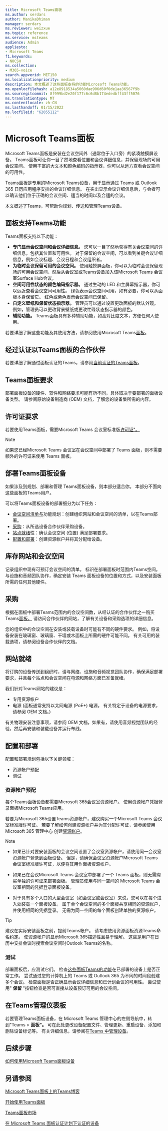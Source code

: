 ```yaml
---
title: Microsoft Teams面板
ms.author: serdars
author: ManikaDhiman
manager: serdars
ms.reviewer: weizxue
ms.topic: reference
ms.service: msteams
audience: Admin
appliesto:
- Microsoft Teams
f1.keywords:
- NOCSH
ms.collection:
- M365-voice
search.appverid: MET150
ms.localizationpriority: medium
description: 本文概述了这些面板支持的功能Microsoft Teams功能。
ms.openlocfilehash: a12e8918534a5060dae906d60f0de1aa36567f9b
ms.sourcegitcommit: 8f999bd2e20f177c6c6d8b174ededbff43ff5076
ms.translationtype: MT
ms.contentlocale: zh-CN
ms.lasthandoff: 01/15/2022
ms.locfileid: "62055112"
---
```

# <a name="microsoft-teams-panels"></a>Microsoft Teams面板

Microsoft Teams面板是安装在会议空间外（通常位于入口旁）的紧凑触摸屏设备。 Teams面板可让你一目了然地查看位置和会议详细信息，并保留现场的可用会议空间。 使用丰富的大文本和颜色编码的指示器，你可以从远方查看会议空间的可用性。

Teams面板是专用的Microsoft Teams设备，用于显示通过 Teams 或 Outlook 365 日历应用程序安排的会议详细信息。 在突出显示会议详细信息后，与会者可以确认他们位于正确的会议空间、适当的时间以及合适的会议。

本文概述了Teams，可帮助你规划、传送和管理Teams设备。

## <a name="features-supported-by-teams-panels"></a>面板支持Teams功能

Teams面板支持以下功能：

- **专门显示会议空间和会议详细信息。** 您可以一目了然地获得有关会议空间的详细信息，包括其位置和可用性。 对于保留的会议空间，可以看到关键会议详细信息，例如会议标题、会议日程和会议组织者。
- **为临时会议保留可用的会议空间。** 使用触摸屏面板，你可以为临时会议保留现场的可用会议空间，然后从会议室或Teams设备加入该Microsoft Teams 会议室Surface Hub会议。
- **空间可用性状态的颜色编码指示器。** 通过生动的 LED 和主屏幕指示器，你可以远近查看会议空间可用性。 绿色表示会议空间可用，如有必要，你可以从面板本身保留它。 红色或紫色表示会议空间已保留。
- **自定义壁纸和保留状态指示器。** 管理员可以通过设置更改面板的默认外观。 例如，管理员可以更改背景壁纸或更改忙碌状态指示器的颜色。
- **辅助功能。** Teams面板具有多种辅助功能，如高对比度文本，方便任何人使用。

若要详细了解这些功能及其使用方法，请参阅使用Microsoft Teams[面板](use-teams-panels.md)。

## <a name="partners-certified-for-teams-panels"></a>经过认证以Teams面板的合作伙伴

若要详细了解通过面板认证的Teams，请参阅[当前认证的Teams面板](teams-ip-phones.md#currently-certified-teams-panels)。

## <a name="teams-panels-requirements"></a>Teams面板要求

部署面板设备的硬件、软件和网络要求可能有所不同，具体取决于要部署的面板设备类型。 请参阅原始设备制造商 (OEM) 文档，了解您的设备集所需的内容。

## <a name="license-requirement"></a>许可证要求

若要使用Teams面板，需要Microsoft Teams 会议室标准版[许可证"。](../rooms/rooms-licensing.md)

> [!Note]
> 如果您已经Microsoft Teams 会议室在会议空间中部署了 Teams 面板，则不需要额外的许可证来使用 Teams 面板。

## <a name="deploy-teams-panels-devices"></a>部署Teams面板设备

如果涉及到规划、部署和管理 Teams面板设备，则本部分适合你。 本部分不面向这些面板的Teams用户。

可以将Teams面板设备的部署细分为以下任务：

- [会议空间清单与](#inventory-sites-and-meeting-spaces)功能规划：创建组织网站和会议空间的清单，以在Teams部署。
- [采购](#procurement)：从所选设备合作伙伴采购设备。  
- [站点就绪](#site-readiness)性：确认会议空间 (位置) 满足部署要求。
- [配置和部署](#configuration-and-deployment)：创建资源帐户并将其分配给设备。

## <a name="inventory-sites-and-meeting-spaces"></a>库存网站和会议空间

记录组织中现有可预订会议空间的清单。 标识在部署面板时范围内Teams空间。 与设施和音频团队协作，确定安装 Teams 面板设备的位置和方式，以及安装面板所需的任何其他硬件。

## <a name="procurement"></a>采购

根据在面板中部署Teams范围内的会议空间数，从经认证的合作伙伴之一购买Teams[面板。](#partners-certified-for-teams-panels) 请访问合作伙伴的网站，了解有关设备和采购选项的详细信息。

您的组织中的会议空间在安装或装载设备时可能有不同的硬件要求。 例如，将设备安装在玻璃窗、玻璃窗、干墙或木面板上所需的硬件可能不同。 有关可用的装载选项，请参阅设备合作伙伴的文档。

## <a name="site-readiness"></a>网站就绪

将订购的设备传送到组织时，请与网络、设施和音频视觉团队协作，确保满足部署要求，并且每个站点和会议空间在电源和网络方面已准备就绪。

我们针对Teams网站的建议是：

- 专用资源帐户
- 电源 (面板通常支持以太网电源 (PoE+) 电源。 有关特定于设备的电源要求，请参阅 OEM 文档。) 


有关物理安装注意事项，请参阅 OEM 文档，如果有，请使用音频视觉团队的经验，然后再安装和装载设备并运行布线。

## <a name="configuration-and-deployment"></a>配置和部署

配置和部署规划包括以下关键领域：

- 资源帐户预配
- 测试

### <a name="resource-account-provisioning"></a>资源帐户预配

每个Teams面板设备都需要Microsoft 365会议室资源帐户。 使用资源帐户凭据登录面板Microsoft Teams应用。

若要为Microsoft 365设置Teams资源帐户，建议购买一个Microsoft Teams 会议室标准版[许可证](#license-requirement)。 若要了解如何创建资源帐户并为其分配许可证，请参阅使用 Microsoft 365 管理中心 创建[资源帐户](resource-account-ui.md)。

> [!NOTE]
>
>- 如果已针对要安装面板的会议空间设置了会议室资源帐户，请使用同一会议室资源帐户登录到面板设备。 但是，请确保会议室资源帐户Microsoft Teams 会议室标准版许可证，以便将其用作面板资源帐户。
>
>- 如果已在会议Microsoft Teams 会议室中部署了一个 Teams 面板，则无需购买单独的许可证来部署面板。 管理员使用与同一空间的 Microsoft Teams 会议室相同的凭据登录面板设备。
>
>- 对于具有多个入口的大型会议室（如会议室或会议室）来说，您可以在每个进入处装载一个面板设备。 属于单个会议空间的多个面板共享相同的资源帐户，并使用相同的凭据登录。 无需为同一空间的每个面板创建单独的资源帐户。

> [!TIP]
> 建议在实际安装面板之前，提前Teams帐户。
> 请考虑使用资源面板资源Teams命名约定。 使资源帐户的显示Microsoft 365描述性且易于理解。 这些是用户在日历中安排会议时搜索会议空间时Outlook Teams的名称。

### <a name="testing"></a>测试

部署面板后，应测试它们。 检查[这些面板Teams的功能](#features-supported-by-teams-panels)在已部署的设备上是否正常工作。 尝试通过您的计算机上的 Teams 或 Outlook 365 为不同的时间段创建多个会议。 检查面板是否正确显示会议详细信息和已计划会议的可用性。 尝试使用" **保留** "按钮检查是否可直接从设备预订可用的会议空间。

## <a name="manage-teams-panels-in-your-organization"></a>在Teams管理仪表板

若要管理Teams面板设备，在 Microsoft Teams 管理中心的左侧导航中，转到"Teams  >  **面板"。** 可在此处更改设备配置文件、管理更新、重启设备、添加和删除设备标记等。 有关详细信息，请参阅在[Teams 中管理设备](device-management.md)。

## <a name="next-steps"></a>后续步骤

[如何使用Microsoft Teams面板设备](use-teams-panels.md)

## <a name="see-also"></a>另请参阅

[Microsoft Teams面板上的Teams博客](https://techcommunity.microsoft.com/t5/microsoft-teams-blog/manage-meeting-space-availability-with-microsoft-teams-panels/ba-p/2167734)

[开始使用Teams面板](https://support.microsoft.com/office/get-started-with-teams-panels-fa5e85d1-7ff3-4f11-b0b0-277e2302c8be)

[Teams面板市场](https://office.com/teamsdevices)

[在 Microsoft Teams 面板认证计划下认证的设备](teams-ip-phones.md#currently-certified-teams-panels)
